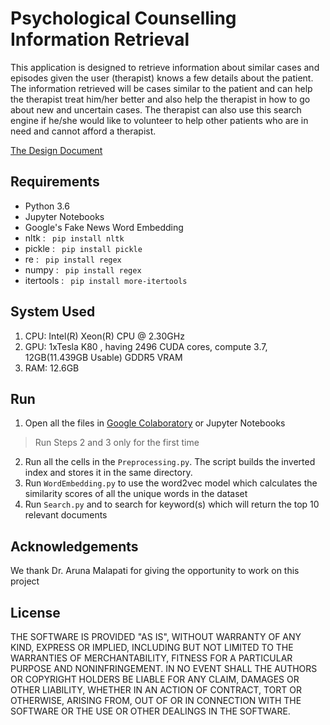 # Psychological Counselling Information Retrieval

This application is designed to retrieve information about similar cases and episodes given the user (therapist) knows a few details about the patient. The information retrieved will be cases similar to the patient and can help the therapist treat him/her better and also help the therapist in how to go about new and uncertain cases. The therapist can also use this search engine if he/she would like to volunteer to help other patients who are in need and cannot afford a therapist.

[The Design Document ](https://drive.google.com/open?id=1sT7FhVwFoDSzTOUQ1BqnyxBw5-24k0rfljGcZlxYuOM)

## Requirements
- Python 3.6
- Jupyter Notebooks
- Google's Fake News Word Embedding
- nltk : <code> pip install nltk </code>
- pickle : <code> pip install pickle </code>
- re : <code> pip install regex </code>
- numpy : <code> pip install regex </code>
- itertools : <code> pip install more-itertools </code>

## System Used
1. CPU: Intel(R) Xeon(R) CPU @ 2.30GHz
2. GPU: 1xTesla K80 , having 2496 CUDA cores, compute 3.7,  12GB(11.439GB Usable) GDDR5  VRAM
3. RAM: 12.6GB

## Run
1. Open all the files in [Google Colaboratory](https://colab.research.google.com/) or Jupyter Notebooks
> Run Steps 2 and 3 only for the first time
2. Run all the cells in the ```Preprocessing.py```. The script builds the inverted index and stores it in the same directory.
3. Run ```WordEmbedding.py``` to use the word2vec model which calculates the similarity scores of all the unique words in the dataset
4. Run ```Search.py``` and to search for keyword(s) which will return the top 10 relevant documents


## Acknowledgements
We thank Dr. Aruna Malapati for giving the opportunity to work on this project

## License
THE SOFTWARE IS PROVIDED "AS IS", WITHOUT WARRANTY OF ANY KIND, EXPRESS OR IMPLIED, INCLUDING BUT NOT LIMITED TO THE WARRANTIES OF MERCHANTABILITY, FITNESS FOR A PARTICULAR PURPOSE AND NONINFRINGEMENT. IN NO EVENT SHALL THE AUTHORS OR COPYRIGHT HOLDERS BE LIABLE FOR ANY CLAIM, DAMAGES OR OTHER LIABILITY, WHETHER IN AN ACTION OF CONTRACT, TORT OR OTHERWISE, ARISING FROM, OUT OF OR IN CONNECTION WITH THE SOFTWARE OR THE USE OR OTHER DEALINGS IN THE SOFTWARE.




